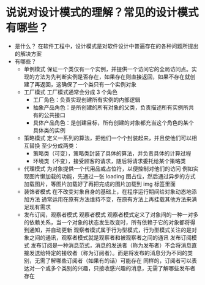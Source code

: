 # 说说对设计模式的理解？常见的设计模式有哪些？

- 是什么？
  在软件工程中，设计模式是对软件设计中普遍存在的各种问题所提出的解决方案
- 有哪些？
  - 单例模式
    保证一个类仅有一个实例，并提供一个访问它的全局访问点。实现的方法为先判断实例是否存在，如果存在则直接返回，如果不存在就创建了再返回，这确保了一个类只有一个实例对象
  - 工厂模式
    工厂模式通常会分成 3 个角色
    - 工厂角色：负责实现创建所有实例的内部逻辑
    - 抽象产品角色：是所创建的所有对象的父类，负责描述所有实例所共有的公共接口
    - 具体产品角色：是创建目标，所有创建的对象都充当这个角色的某个具体类的实例
  - 策略模式
    定义一系列的算法，把他们一个个封装起来，并且使他们可以相互替换
    至少分成两类：
    - 策略类（可变），策略类封装了具体的算法，并负责具体的计算过程
    - 环境类（不变），接受顾客的请求，随后将请求委托给某个策略类
  - 代理模式
    为对象提供一个代用品或占位符，以便控制对他们的访问
    例如实现图片懒加载的功能，先通过一张 loading 图占位，然后通过异步的方式加载图片，等图片加载好了再把完成的图片加载到 img 标签里面
  - 装饰者模式
    在不改变对象自身的基础上，在程序运行期间给对象动态地添加方法
    通常运用在原有方法维持不变，在原有方法上再挂载其他方法来满足现有需求
  - 发布订阅，观察者模式
    观察者模式
    观察者模式定义了对象间的一种一对多的依赖关系，当一个对象的状态发生改变时，所有依赖于它的对象都将得到通知，并自动更新
    观察者模式属于行为型模式，行为型模式关注的是对象之间的通讯，观察者模式就是观察者和被观察者之间的通讯
    发布订阅模式
    发布订阅是一种消息范式，消息的发送者（称为发布者）不会将消息直接发送给特定的接收者（称为订阅者）。而是将发布的消息分为不同的类别，无需了解哪些订阅者（如果有的话）可能存在
    同样的，订阅者可以表达对一个或多个类别的兴趣，只接收感兴趣的消息，无需了解哪些发布者存在
